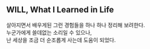 ## WILL, What I Learned in Life

살아지면서 배우게된 그런 경험들을 하나 하나 정리해 보려한다.  
누군가에게 쓸데없는 소리일 수 있으나,  
난 세상을 조금 더 순조롭게 사는데 도움이 되었다.  

